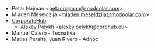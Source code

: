- Petar Najman \<<petar.najman@modoolar.com>\>
- Mladen Meseldzija \<<mladen.meseldzija@modoolar.com>\>
- [CorporateHub](https://corporatehub.eu/)
  - Alexey Pelykh \<<alexey.pelykh@corphub.eu>\>
- Manuel Calero - Tecnativa
- Matias Peralta, Juan Rivero - Adhoc
